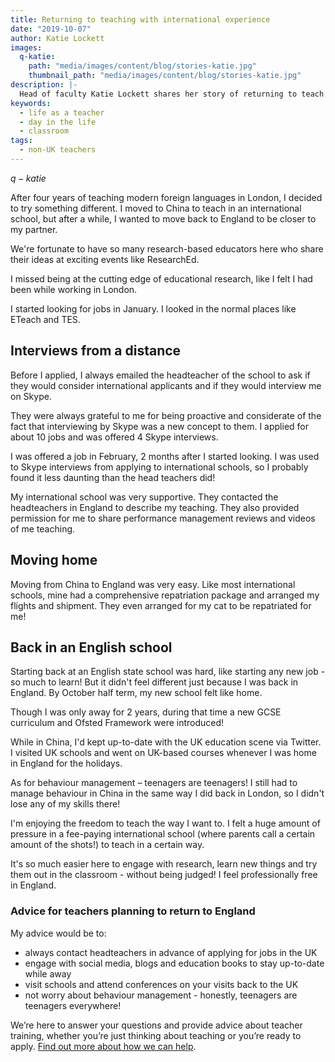 ```yaml
---
title: Returning to teaching with international experience
date: "2019-10-07"
author: Katie Lockett
images:
  q-katie:
    path: "media/images/content/blog/stories-katie.jpg"
    thumbnail_path: "media/images/content/blog/stories-katie.jpg"
description: |-
  Head of faculty Katie Lockett shares her story of returning to teach in England from China.
keywords:
  - life as a teacher
  - day in the life
  - classroom
tags:
  - non-UK teachers
---
```


$q-katie$

After four years of teaching modern foreign languages in London, I decided to try something different. I moved to China to teach in an international school, but after a while, I wanted to move back to England to be closer to my partner.

We're fortunate to have so many research-based educators here who share their ideas at exciting events like ResearchEd.

I missed being at the cutting edge of educational research, like I felt I had been while working in London.

I started looking for jobs in January. I looked in the normal places like ETeach and TES.

## Interviews from a distance

Before I applied, I always emailed the headteacher of the school to ask if they would consider international applicants and if they would interview me on Skype.

They were always grateful to me for being proactive and considerate of the fact that interviewing by Skype was a new concept to them. I applied for about 10 jobs and was offered 4 Skype interviews.

I was offered a job in February, 2 months after I started looking. I was used to Skype interviews from applying to international schools, so I probably found it less daunting than the head teachers did!

My international school was very supportive. They contacted the headteachers in England to describe my teaching. They also provided permission for me to share performance management reviews and videos of me teaching.

## Moving home

Moving from China to England was very easy. Like most international schools, mine had a comprehensive repatriation package and arranged my flights and shipment. They even arranged for my cat to be repatriated for me!

## Back in an English school

Starting back at an English state school was hard, like starting any new job - so much to learn! But it didn't feel different just because I was back in England. By October half term, my new school felt like home.

Though I was only away for 2 years, during that time a new GCSE curriculum and Ofsted Framework were introduced!

While in China, I'd kept up-to-date with the UK education scene via Twitter. I visited UK schools and went on UK-based courses whenever I was home in England for the holidays.

As for behaviour management – teenagers are teenagers! I still had to manage behaviour in China in the same way I did back in London, so I didn't lose any of my skills there!

I'm enjoying the freedom to teach the way I want to. I felt a huge amount of pressure in a fee-paying international school (where parents call a certain amount of the shots!) to teach in a certain way.

It's so much easier here to engage with research, learn new things and try them out in the classroom - without being judged! I feel professionally free in England.

### Advice for teachers planning to return to England

My advice would be to:

* always contact headteachers in advance of applying for jobs in the UK
* engage with social media, blogs and education books to stay up-to-date while away
* visit schools and attend conferences on your visits back to the UK
* not worry about behaviour management - honestly, teenagers are teenagers everywhere!

We’re here to answer your questions and provide advice about teacher training, whether you’re just thinking about teaching or you’re ready to apply. [Find out more about how we can help](/help-and-advice).
